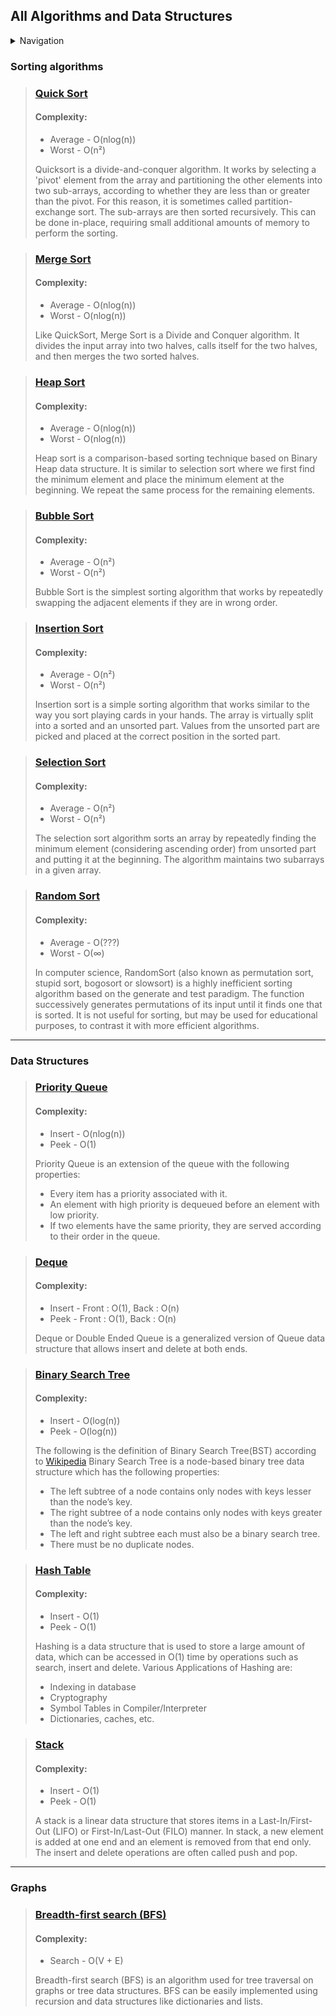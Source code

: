 ## All Algorithms and Data Structures

<details>
  <summary>Navigation</summary>
  <ol>
    <li>
      <a href="#sorting-algorithms">Sorting algorithms</a>
      <ul>
        <li><a href="#quick-sort">Quick Sort</a></li>
        <li><a href="#merge-sort">Merge Sort</a></li>
        <li><a href="#heap-sort">Heap Sort</a></li>
        <li><a href="#bubble-sort">Bubble Sort</a></li>
        <li><a href="#insertion-sort">Insertion Sort</a></li>
        <li><a href="#selection-sort">Selection Sort</a></li>
        <li><a href="#random-sort">Random Sort</a></li>
      </ul>
    </li>
    <li>
      <a href="#data-structures">Data Structures</a>
      <ul>
        <li><a href="#priority-queue">Priority Queue</a></li>
        <li><a href="#deque">Deque</a></li>
        <li><a href="#binary-search-tree">Binary Search Tree</a></li>
        <li><a href="#hash-table">Hash Table</a></li>
        <li><a href="#stack">Stack</a></li>
      </ul>
    </li>
    <li>
      <a href="#graphs">Graphs</a>
      <ul>
        <li><a href="#breadth-first-search-(bfs)">Breadth-first search (BFS)</a></li>
      </ul>
    </li>
  </ol>
</details>

### Sorting algorithms
>  ### [Quick Sort](Sorting/quick_sort.py)
> #### Complexity:
>  - Average - O(nlog(n))
>  - Worst - O(n²)
> 
> Quicksort is a divide-and-conquer algorithm. It works by selecting a 'pivot' element from the array and partitioning the other elements into two sub-arrays, according to whether they are less than or greater than the pivot. For this reason, it is sometimes called partition-exchange sort. The sub-arrays are then sorted recursively. This can be done in-place, requiring small additional amounts of memory to perform the sorting.
  
> ### [Merge Sort](Sorting/merge_sort.py)
> #### Complexity:
>  - Average - O(nlog(n))
>  - Worst - O(nlog(n))
> 
> Like QuickSort, Merge Sort is a Divide and Conquer algorithm. It divides the input array into two halves, calls itself for the two halves, and then merges the two sorted halves.

> ### [Heap Sort](Sorting/heap_sort.py)
> #### Complexity:
>  - Average - O(nlog(n))
>  - Worst - O(nlog(n))
> 
> Heap sort is a comparison-based sorting technique based on Binary Heap data structure. It is similar to selection sort where we first find the minimum element and place the minimum element at the beginning. We repeat the same process for the remaining elements.

> ### [Bubble Sort](Sorting/bubble_sort.py)
> #### Complexity:
>  - Average - O(n²)
>  - Worst - O(n²)
> 
> Bubble Sort is the simplest sorting algorithm that works by repeatedly swapping the adjacent elements if they are in wrong order.

> ### [Insertion Sort](Sorting/insertion_sort.py)
> #### Complexity:
>  - Average - O(n²)
>  - Worst - O(n²)
> 
> Insertion sort is a simple sorting algorithm that works similar to the way you sort playing cards in your hands. The array is virtually split into a sorted and an unsorted part. Values from the unsorted part are picked and placed at the correct position in the sorted part.

> ### [Selection Sort](Sorting/selection_sort.py)
> #### Complexity:
>  - Average - O(n²)
>  - Worst - O(n²)
> 
> The selection sort algorithm sorts an array by repeatedly finding the minimum element (considering ascending order) from unsorted part and putting it at the beginning. The algorithm maintains two subarrays in a given array.

> ### [Random Sort](Sorting/random_sort.py)
> #### Complexity:
>  - Average - O(???)
>  - Worst - O(∞)
> 
> In computer science, RandomSort (also known as permutation sort, stupid sort, bogosort or slowsort) is a highly inefficient sorting algorithm based on the generate and test paradigm. The function successively generates permutations of its input until it finds one that is sorted. It is not useful for sorting, but may be used for educational purposes, to contrast it with more efficient algorithms.
***
### Data Structures
> ### [Priority Queue](Structures/priority_queue.py)
> #### Complexity:
>  - Insert - O(nlog(n))
>  - Peek - O(1)
> 
> Priority Queue is an extension of the queue with the following properties:
> - Every item has a priority associated with it.
> - An element with high priority is dequeued before an element with low priority.
> - If two elements have the same priority, they are served according to their order in the queue.

> ### [Deque](Structures/deque.py)
> #### Complexity:
>  - Insert - Front : O(1), Back : O(n)
>  - Peek - Front : O(1), Back : O(n)
> 
> Deque or Double Ended Queue is a generalized version of Queue data structure that allows insert and delete at both ends.

> ### [Binary Search Tree](Structures/binary_search_tree.py)
> #### Complexity:
>  - Insert - O(log(n))
>  - Peek - O(log(n))
> 
> The following is the definition of Binary Search Tree(BST) according to [Wikipedia](https://en.wikipedia.org/wiki/Binary_search_tree)
> Binary Search Tree is a node-based binary tree data structure which has the following properties:
> - The left subtree of a node contains only nodes with keys lesser than the node’s key.
> - The right subtree of a node contains only nodes with keys greater than the node’s key.
> - The left and right subtree each must also be a binary search tree. 
> - There must be no duplicate nodes.

> ### [Hash Table](Structures/hash_table.py)
> #### Complexity:
>  - Insert - O(1)
>  - Peek - O(1)
> 
> Hashing is a data structure that is used to store a large amount of data, which can be accessed in O(1) time by operations such as search, insert and delete. Various Applications of Hashing are:
> - Indexing in database
> - Cryptography
> - Symbol Tables in Compiler/Interpreter
> - Dictionaries, caches, etc.

> ### [Stack](Structures/stack.py)
> #### Complexity:
>  - Insert - O(1)
>  - Peek - O(1)
> 
> A stack is a linear data structure that stores items in a Last-In/First-Out (LIFO) or First-In/Last-Out (FILO) manner. In stack, a new element is added at one end and an element is removed from that end only. The insert and delete operations are often called push and pop.

***
### Graphs
> ### [Breadth-first search (BFS)](Graphs/bfs.py)
> #### Complexity:
>  - Search - O(V + E)
> 
> Breadth-first search (BFS) is an algorithm used for tree traversal on graphs or tree data structures. BFS can be easily implemented using recursion and data structures like dictionaries and lists.
